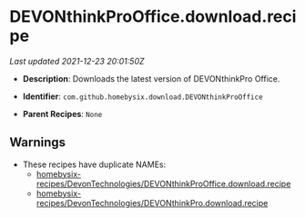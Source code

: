 # DEVONthinkProOffice.download.recipe

_Last updated 2021-12-23 20:01:50Z_

- **Description**: Downloads the latest version of DEVONthinkPro Office.

- **Identifier**: `com.github.homebysix.download.DEVONthinkProOffice`

- **Parent Recipes**: `None`


## Warnings

- These recipes have duplicate NAMEs:
    - [homebysix-recipes/DevonTechnologies/DEVONthinkProOffice.download.recipe](/autopkg-dupe-tracker/homebysix-recipes/DevonTechnologies/DEVONthinkProOffice.download.recipe)
    - [homebysix-recipes/DevonTechnologies/DEVONthinkPro.download.recipe](/autopkg-dupe-tracker/homebysix-recipes/DevonTechnologies/DEVONthinkPro.download.recipe)